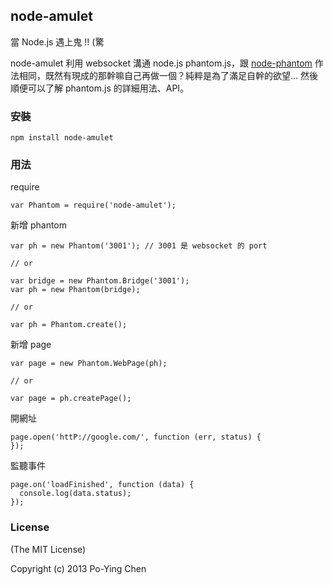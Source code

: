 ## node-amulet

當 Node.js 遇上鬼 !! (驚

node-amulet 利用 websocket 溝通 node.js phantom.js，跟 [node-phantom](https://github.com/alexscheelmeyer/node-phantom) 作法相同，既然有現成的那幹嘛自己再做一個？純粹是為了滿足自幹的欲望... 然後順便可以了解 phantom.js 的詳細用法、API。

### 安裝

    npm install node-amulet

### 用法

require

    var Phantom = require('node-amulet');

新增 phantom

    var ph = new Phantom('3001'); // 3001 是 websocket 的 port

    // or
    
    var bridge = new Phantom.Bridge('3001');
    var ph = new Phantom(bridge);

    // or

    var ph = Phantom.create();

新增 page

    var page = new Phantom.WebPage(ph);

    // or

    var page = ph.createPage();

開網址

    page.open('httP://google.com/', function (err, status) {
    });

監聽事件

    page.on('loadFinished', function (data) {
      console.log(data.status);
    });

### License

(The MIT License)

Copyright (c) 2013 Po-Ying Chen
